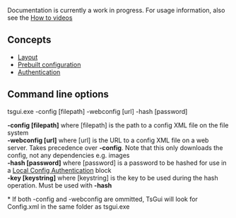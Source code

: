 Documentation is currently a work in progress. For usage information, also see the [How to videos](https://www.youtube.com/playlist?list=PLbymiOxRQJvIS6BGPJ6ggKaU90QheXgV8)



## Concepts

* [Layout](/documentation/Layout.md)
* [Prebuilt configuration](/documentation/PrebuiltConfiguration.md)
* [Authentication](/documentation/Authentication/Authentication.md)


## Command line options
tsgui.exe -config [filepath] -webconfig [url] -hash [password]

 **-config [filepath]** where [filepath] is the path to a config XML file on the file system<br>
 **-webconfig [url]** where [url] is the URL to a config XML file on a web server. Takes precedence over **-config**. Note that this only downloads the config, not any dependencies e.g. images<br>
 **-hash [password]** where [password] is a password to be hashed for use in a [Local Config Authentication](/documentation/Authentication/LocalConfigAuthentication.md) block<br>
 **-key [keystring]** where [keystring] is the key to be used during the hash operation. Must be used with **-hash**

 \* If both -config and -webconfig are ommitted, TsGui will look for Config.xml in the same folder as tsgui.exe